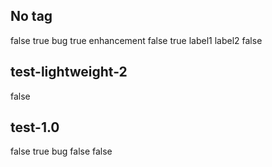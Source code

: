 ## No tag
 false
 true
  bug
 true
  enhancement
 false
 true
  label1
  label2
 false
## test-lightweight-2
 false
## test-1.0
 false
 true
  bug
 false
 false